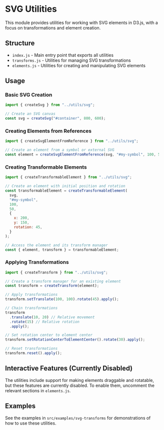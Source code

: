 # SVG Utilities

This module provides utilities for working with SVG elements in D3.js, with a focus on transformations and element creation.

## Structure

- `index.js` - Main entry point that exports all utilities
- `transforms.js` - Utilities for managing SVG transformations
- `elements.js` - Utilities for creating and manipulating SVG elements

## Usage

### Basic SVG Creation

```javascript
import { createSvg } from "../utils/svg";

// Create an SVG canvas
const svg = createSvg("#container", 800, 600);
```

### Creating Elements from References

```javascript
import { createSvgElementFromReference } from "../utils/svg";

// Create an element from a symbol or external SVG
const element = createSvgElementFromReference(svg, "#my-symbol", 100, 50);
```

### Creating Transformable Elements

```javascript
import { createTransformableElement } from "../utils/svg";

// Create an element with initial position and rotation
const transformableElement = createTransformableElement(
  svg,
  "#my-symbol",
  100,
  50,
  {
    x: 200,
    y: 150,
    rotation: 45,
  }
);

// Access the element and its transform manager
const { element, transform } = transformableElement;
```

### Applying Transformations

```javascript
import { createTransform } from "../utils/svg";

// Create a transform manager for an existing element
const transform = createTransform(element);

// Apply transformations
transform.setTranslate(100, 100).rotate(45).apply();

// Chain transformations
transform
  .translate(10, 20) // Relative movement
  .rotate(15) // Relative rotation
  .apply();

// Set rotation center to element center
transform.setRotationCenterToElementCenter().rotate(30).apply();

// Reset transformations
transform.reset().apply();
```

## Interactive Features (Currently Disabled)

The utilities include support for making elements draggable and rotatable, but these features are currently disabled. To enable them, uncomment the relevant sections in `elements.js`.

## Examples

See the examples in `src/examples/svg-transforms` for demonstrations of how to use these utilities.
